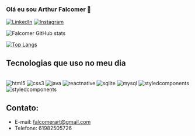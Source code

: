 
### Olá eu sou Arthur Falcomer 👋

[![LinkedIn](https://img.shields.io/badge/LinkedIn-0077B5?style=for-the-badge&logo=linkedin&logoColor=white)](https://www.linkedin.com/in/arthur-falcomer-180b8a180/)
[![Instagram](https://img.shields.io/badge/Instagram-E4405F?style=for-the-badge&logo=instagram&logoColor=white)](https://www.instagram.com/art.falcomer/)

![Falcomer GitHub stats](https://github-readme-stats.vercel.app/api?username=devfalcomer&show_icons=true&theme=tokyonight)

[![Top Langs](https://github-readme-stats.vercel.app/api/top-langs/?username=devfalcomer)](https://github.com/anuraghazra/github-readme-stats)

## Tecnologias que uso no meu dia

<div style="display: inline_block"></br>
<img aling="center" src="https://img.shields.io/badge/HTML-239120?style=for-the-badge&logo=html5&logoColor=white" alt="html5"/>
<img aling="center" src="https://img.shields.io/badge/CSS-239120?&style=for-the-badge&logo=css3&logoColor=white" alt="css3"/>
<img aling="center" src="https://img.shields.io/badge/Java-ED8B00?style=for-the-badge&logo=java&logoColor=white" alt="java"/>
<img aling="center" src="https://img.shields.io/badge/React_Native-20232A?style=for-the-badge&logo=react&logoColor=61DAFB" alt="reactnative"/>
<img aling="center" src="https://img.shields.io/badge/SQLite-07405E?style=for-the-badge&logo=sqlite&logoColor=white" alt="sqlite"/>
<img aling="center" src="https://img.shields.io/badge/MySQL-00000F?style=for-the-badge&logo=mysql&logoColor=white" alt="mysql"/>
<img aling="center" src="https://img.shields.io/badge/styled--components-DB7093?style=for-the-badge&logo=styled-components&logoColor=white" alt="styledcomponents"/>
<img aling="center" src="https://img.shields.io/badge/TypeScript-007ACC?style=for-the-badge&logo=typescript&logoColor=white" alt="styledcomponents"/>
</div>

## Contato:
- E-mail: falcomerart@gmail.com
- Telefone: 61982505726
